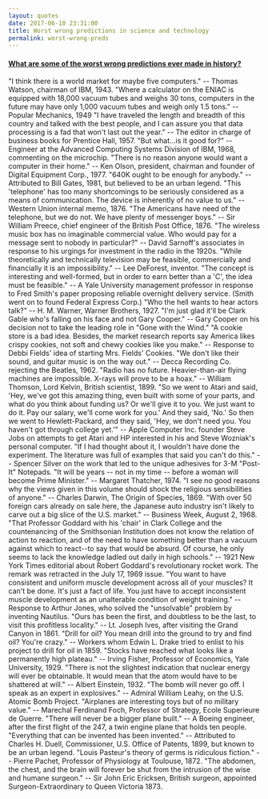 ```yaml
---
layout: quotes
date: 2017-06-10 23:31:00
title: Worst wrong predictions in science and technology
permalink: worst-wrong-preds
---
```


#### [What are some of the worst wrong predictions ever made in history?](https://www.quora.com/What-are-some-of-the-worst-wrong-predictions-ever-made-in-history/answer/Walter-Johnson-51?share=c704e87b&srid=o45o)
"I think there is a world market for maybe five computers." -- Thomas Watson, chairman of IBM, 1943.
"Where a calculator on the ENIAC is equipped with 18,000 vacuum tubes and weighs 30 tons, computers in the future may have only 1,000 vacuum tubes and weigh only 1.5 tons." -- Popular Mechanics, 1949
"I have traveled the length and breadth of this country and talked with the best people, and I can assure you that data processing is a fad that won't last out the year." -- The editor in charge of business books for Prentice Hall, 1957.
"But what...is it good for?" -- Engineer at the Advanced Computing Systems Division of IBM, 1968, commenting on the microchip.
"There is no reason anyone would want a computer in their home." -- Ken Olson, president, chairman and founder of Digital Equipment Corp., 1977.
"640K ought to be enough for anybody." -- Attributed to Bill Gates, 1981, but believed to be an urban legend.
"This 'telephone' has too many shortcomings to be seriously considered as a means of communication. The device is inherently of no value to us." -- Western Union internal memo, 1876.
"The Americans have need of the telephone, but we do not. We have plenty of messenger boys." -- Sir William Preece, chief engineer of the British Post Office, 1876.
"The wireless music box has no imaginable commercial value. Who would pay for a message sent to nobody in particular?" -- David Sarnoff's associates in response to his urgings for investment in the radio in the 1920s.
"While theoretically and technically television may be feasible, commercially and financially it is an impossibility." -- Lee DeForest, inventor.
"The concept is interesting and well-formed, but in order to earn better than a 'C', the idea must be feasible." -- A Yale University management professor in response to Fred Smith's paper proposing reliable overnight delivery service. (Smith went on to found Federal Express Corp.)
"Who the hell wants to hear actors talk?" -- H. M. Warner, Warner Brothers, 1927.
"I'm just glad it'll be Clark Gable who's falling on his face and not Gary Cooper." -- Gary Cooper on his decision not to take the leading role in "Gone with the Wind."
"A cookie store is a bad idea. Besides, the market research reports say America likes crispy cookies, not soft and chewy cookies like you make." -- Response to Debbi Fields' idea of starting Mrs. Fields' Cookies.
"We don't like their sound, and guitar music is on the way out." -- Decca Recording Co. rejecting the Beatles, 1962.
"Radio has no future. Heavier-than-air flying machines are impossible. X-rays will prove to be a hoax." -- William Thomson, Lord Kelvin, British scientist, 1899.
"So we went to Atari and said, 'Hey, we've got this amazing thing, even built with some of your parts, and what do you think about funding us? Or we'll give it to you. We just want to do it. Pay our salary, we'll come work for you.' And they said, 'No.' So then we went to Hewlett-Packard, and they said, 'Hey, we don't need you. You haven't got through college yet.'" -- Apple Computer Inc. founder Steve Jobs on attempts to get Atari and HP interested in his and Steve Wozniak's personal computer.
"If I had thought about it, I wouldn't have done the experiment. The literature was full of examples that said you can't do this." -- Spencer Silver on the work that led to the unique adhesives for 3-M "Post-It" Notepads.
"It will be years -- not in my time -- before a woman will become Prime Minister." -- Margaret Thatcher, 1974.
"I see no good reasons why the views given in this volume should shock the religious sensibilities of anyone." -- Charles Darwin, The Origin of Species, 1869.
"With over 50 foreign cars already on sale here, the Japanese auto industry isn't likely to carve out a big slice of the U.S. market." -- Business Week, August 2, 1968.
"That Professor Goddard with his 'chair' in Clark College and the countenancing of the Smithsonian Institution does not know the relation of action to reaction, and of the need to have something better than a vacuum against which to react--to say that would be absurd. Of course, he only seems to lack the knowledge ladled out daily in high schools." -- 1921 New York Times editorial about Robert Goddard's revolutionary rocket work. The remark was retracted in the July 17, 1969 issue.
"You want to have consistent and uniform muscle development across all of your muscles? It can't be done. It's just a fact of life. You just have to accept inconsistent muscle development as an unalterable condition of weight training." -- Response to Arthur Jones, who solved the "unsolvable" problem by inventing Nautilus.
"Ours has been the first, and doubtless to be the last, to visit this profitless locality." -- Lt. Joseph Ives, after visiting the Grand Canyon in 1861.
"Drill for oil? You mean drill into the ground to try and find oil? You're crazy." -- Workers whom Edwin L. Drake tried to enlist to his project to drill for oil in 1859.
"Stocks have reached what looks like a permanently high plateau." -- Irving Fisher, Professor of Economics, Yale University, 1929.
"There is not the slightest indication that nuclear energy will ever be obtainable. It would mean that the atom would have to be shattered at will." -- Albert Einstein, 1932.
"The bomb will never go off. I speak as an expert in explosives." -- Admiral William Leahy, on the U.S. Atomic Bomb Project.
"Airplanes are interesting toys but of no military value." -- Marechal Ferdinand Foch, Professor of Strategy, Ecole Superieure de Guerre.
"There will never be a bigger plane built." -- A Boeing engineer, after the first flight of the 247, a twin engine plane that holds ten people.
"Everything that can be invented has been invented." -- Attributed to Charles H. Duell, Commissioner, U.S. Office of Patents, 1899, but known to be an urban legend.
"Louis Pasteur's theory of germs is ridiculous fiction." -- Pierre Pachet, Professor of Physiology at Toulouse, 1872.
"The abdomen, the chest, and the brain will forever be shut from the intrusion of the wise and humane surgeon." -- Sir John Eric Ericksen, British surgeon, appointed Surgeon-Extraordinary to Queen Victoria 1873.
